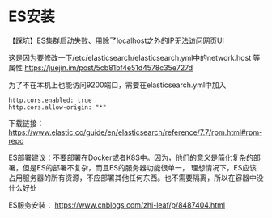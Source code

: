# ES安装

【踩坑】ES集群启动失败、用除了localhost之外的IP无法访问网页UI

这是因为要修改一下/etc/elasticsearch/elasticsearch.yml中的network.host 等属性
https://juejin.im/post/5cb81bf4e51d4578c35e727d

为了不在本机上也能访问9200端口，需要在elasticsearch.yml中加入
```
http.cors.enabled: true
http.cors.allow-origin: "*"
```

下载链接：  
https://www.elastic.co/guide/en/elasticsearch/reference/7.7/rpm.html#rpm-repo

ES部署建议：不要部署在Docker或者K8S中。因为，他们的意义是简化复杂的部署，但是ES的部署不复杂，而且ES的服务器功能很单一，
理想情况下，ES应该占用服务器的所有资源，不应部署其他任何东西。也不需要隔离，所以在容器中没什么好处

ES服务安装：
https://www.cnblogs.com/zhi-leaf/p/8487404.html